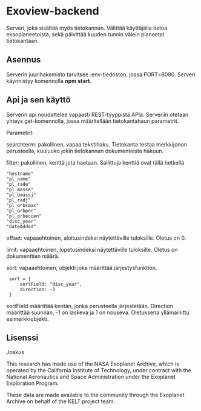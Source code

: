 # Exoview-backend

Serveri, joka sisältää myös tietokannan. Välittää käyttäjälle tietoa eksoplaneetoista, sekä päivittää kuuden tunnin välein planeetat tietokantaan.

## Asennus

Serverin juurihakemisto tarvitsee .env-tiedoston, jossa PORT=8080. Serveri käynnistyy komennolla **npm start**.

## Api ja sen käyttö
Serverin api noudattelee vapaasti REST-tyyppistä APIa. Serveriin otetaan yhteys get-komennolla, jossa määritellään tietokantahaun parametrit.

Parametrit:

searchterm: pakollinen, vapaa tekstihaku. Tietokanta testaa merkkijonon perusteella, kuuluuko jokin tietokannan dokumenteista hakuun.

filter: pakollinen, kenttä jota haetaan. Sallittuja kenttiä ovat tällä hetkellä

    "hostname"
    "pl_name"
    "pl_rade"
    "pl_masse"
    "pl_bmassj"
    "pl_radj"
    "pl_orbsmax"
    "pl_orbper"
    "pl_orbeccen"
    "disc_year"
    "dateAdded"

offset: vapaaehtoinen, aloitusindeksi näytettäville tuloksille. Oletus on 0.

limit: vapaaehtoinen, lopetusindeksi näytettäville tuloksille. Oletus on dokumenttien määrä.

sort: vapaaehtoinen, objekti joka määrittää järjestysfunktion.
    
 ```
  sort = {
      sortField: "disc_year",
      direction: -1
  }
  ```

  sortField määrittää kentän, jonka perusteella järjestetään. Direction määrittää suunnan, -1 on laskeva ja 1 on nouseva. Oletuksena yllämainittu esimerkkiobjekti.

## Lisenssi
Joskus

This research has made use of the NASA Exoplanet Archive, which is operated by the California Institute of Technology, under contract with the National Aeronautics and Space Administration under the Exoplanet Exploration Program.

These data are made available to the community through the Exoplanet Archive on behalf of the KELT project team.